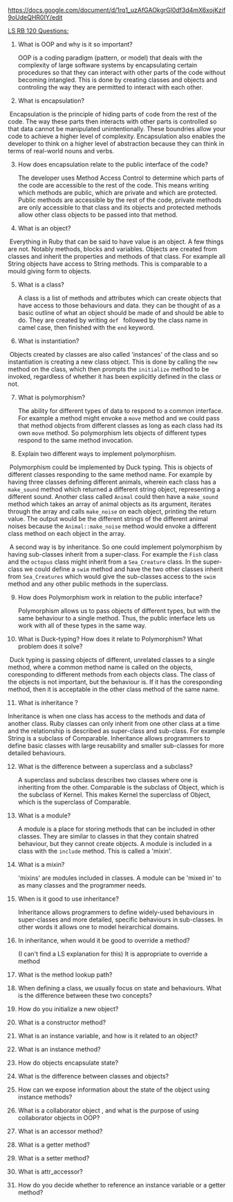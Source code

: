 https://docs.google.com/document/d/1rq1_uzAfGAOkgrGl0df3d4mX6xojKzif9oUdeQHR0IY/edit

<u>LS RB 120 Questions:</u>

1. What is OOP and why is it so important?

   OOP is a coding paradigm (pattern, or model) that deals with the complexity of large software systems by encapsulating certain procedures so that they can interact with other parts of the code without becoming intangled. This is done by creating classes and objects and controling the way they are permitted to interact with each other.

2. What is encapsulation?

​		Encapsulation is the principle of hiding parts of code from the rest of the code. The way these parts then interacts with other parts is controlled so that data cannot be manipulated unintentionally. These boundries allow your code to achieve a higher level of complexity. Encapsulation also enables the developer to think on a higher level of abstraction because they can think in terms of real-world nouns and verbs.

3. How does encapsulation relate to the public interface of the code?

   The developer uses Method Access Control to determine which parts of the code are accessible to the rest of the code. This means writing which methods are public, which are private and which are protected. Public methods are accessible by the rest of the code, private methods are only accessible to that class and its objects and protected methods allow other class objects to be passed into that method.

4. What is an object?

​	Everything in Ruby that can be said to have value is an object. A few things are not. Notably methods, blocks and variables. Objects are created from classes and inherit the properties and methods of that class.  For example all String objects have access to String methods. This is comparable to a mould giving form to objects.

5. What is a class?

   A class is a list of methods and attributes which can create objects that have access to those behaviours and data. they can be thought of as a basic outline of what an object should be made of and should be able to do. They are created by writing `def ` followed by the class name in camel case, then finished with the `end` keyword. 

6. What is instantiation?

​		Objects created by classes are also called 'instances' of the class and so instantiation is creating a new class object. This is done by calling the `new` method on the class, which then prompts the `initialize` method to be invoked, regardless of whether it has been explicitly defined in the class or not. 

7. What is polymorphism?

   The ability for different types of data to respond to a common interface. For example a method might envoke a `move` method and we could pass that method objects from different classes as long as each class had its own `move` method. So polymorphism lets objects of different types respond to the same method invocation.

8. Explain two different ways to implement polymorphism.

​	Polymorphism could be implemented by Duck typing. This is objects of different classes responding to the same method name. For example by having three classes defining different animals, wherein each class has a `make_sound` method which returned a different string object, representing a different sound. Another class called `Animal` could then have a `make_sound` method which takes an array of animal objects as its argument, iterates through the array and calls `make_noise` on each object, printing the return value. The output would be the different strings of the different animal noises because the `Animal::make_noise` method would envoke a different class method on each object in the array.

​	A second way is by inheritance. So one could implement polymorphism by having sub-classes inherit from a super-class. For example the `Fish` class and the `octopus` class might inherit from a `Sea_Creature` class. In the super-class we could define a `swim` method and have the two other classes inherit from `Sea_Creatures` which would give the sub-classes access to the `swim` method and any other public methods in the superclass.

9. How does Polymorphism work in relation to the public interface?

   Polymorphism allows us to pass objects of different types, but with the same behaviour to a single method. Thus, the public interface lets us work with all of these types in the same way.

10. What is Duck-typing? How does it relate to Polymorphism? What problem does it solve?

​		Duck typing is passing objects of different, unrelated classes to a single method, where a common method name is called on the objects, coresponding to different methods from each objects class. The class of the objects is not important, but the behaviour is. If it has the coresponding method, then it is acceptable in the other class method of the same name.

11. What is inheritance ?

Inheritance is when one class has access to the methods and data of another class. Ruby classes can only inherit from one other class at a time and the relationship is described as super-class and sub-class. For example String is a subclass of Comparable. Inheritance allows programmers to define basic classes with large reusability and smaller sub-classes for more detailed behaviours.

12. What is the difference between a superclass and a subclass?

    A superclass and subclass describes two classes where one is inheriting from the other. Comparable is the subclass of Object, which is the subclass of Kernel. This makes Kernel the superclass of Object, which is the superclass of Comparable.

13. What is a module?

    A module is a place for storing methods that can be included in other classes. They are similar to classes in that they contain shatred behaviour, but they cannot create objects.  A module is included in a class with the `include` method. This is called a 'mixin'.

14. What is a mixin?

    'mixins' are modules included in classes. A module can be 'mixed in' to as many classes and the programmer needs.

15. When is it good to use inheritance?

    Inheritance allows programmers to define widely-used behaviours in super-classes and more detailed, specific behaviours in sub-classes. In other words it allows one to model heirarchical domains. 

16. In inheritance, when would it be good to override a method?

    (I can't find a LS explanation for this) It is appropriate to override a method

17. What is the method lookup path?

18. When defining a class, we usually focus on state and behaviours. What is the difference between these two concepts?

19. How do you initialize a new object?

20. What is a constructor method?

21. What is an instance variable, and how is it related to an object?

22. What is an instance method?

23. How do objects encapsulate state?

24. What is the difference between classes and objects?

25. How can we expose information about the state of the object using instance methods?

26. What is a collaborator object , and what is the purpose of using collaborator objects in OOP?

27. What is an accessor method?

28. What is a getter method?

29. What is a setter method?

30. What is attr_accessor?

31. How do you decide whether to reference an instance variable or a getter method?